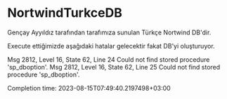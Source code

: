 # NortwindTurkceDB
Gençay Ayyıldız tarafından tarafımıza sunulan Türkçe Nortwind DB'dir. 

Execute ettiğimizde aşağıdaki hatalar gelecektir fakat DB'yi oluşturuyor. 


Msg 2812, Level 16, State 62, Line 24
Could not find stored procedure 'sp_dboption'.
Msg 2812, Level 16, State 62, Line 25
Could not find stored procedure 'sp_dboption'.

Completion time: 2023-08-15T07:49:40.2197498+03:00
